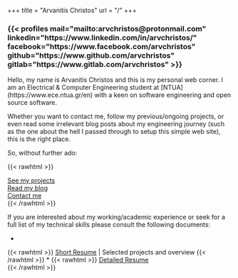 +++
title = "Arvanitis Christos"
url = "/"
+++

<h3>
{{< profiles 
	mail="mailto:arvchristos@protonmail.com"
	linkedin="https://www.linkedin.com/in/arvchristos/"
	facebook="https://www.facebook.com/arvchristos"
	github="https://www.github.com/arvchristos"
	gitlab="https://www.gitlab.com/arvchristos"
>}}

</h3>
Hello, my name is Arvanitis Christos and this is my personal web corner. I am an Electrical & Computer Engineering student at [NTUA](https://www.ece.ntua.gr/en) with a keen on software engineering and open source software.

Whether you want to contact me, follow my previous/ongoing projects, or even read some irrelevant blog posts about my engineering journey (such as the one about the hell I passed through to setup this simple web site), this is the right place. 

So, without further ado:


{{< rawhtml >}}
<div style="text-align: left;">
	<a href="/projects"><i class="fas fa-pencil-ruler"></i> See my projects</a>
	<br>
	<a href="/blog"><i class="fas fa-rss-square"></i> Read my blog</a>
	<br>
	<a href="/contact"><i class="far fa-address-book"></i> Contact me</a>   
</div>
{{< /rawhtml >}}

If you are interested about my working/academic experience or seek for a full list of my technical skills please consult the following documents:

* 
{{< rawhtml >}}
	<a href="/documents/short_cv.pdf" target="_blank">Short Resume</a><span>&#32;|&#32;Selected projects and overview</span> 
{{< /rawhtml >}}
* 
{{< rawhtml >}}
	<a href="/documents/detailed_cv.pdf" target="_blank">Detailed Resume</a>   
{{< /rawhtml >}}